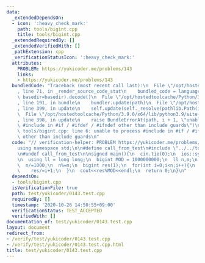 ```yaml
---
data:
  _extendedDependsOn:
  - icon: ':heavy_check_mark:'
    path: tools/bigint.cpp
    title: tools/bigint.cpp
  _extendedRequiredBy: []
  _extendedVerifiedWith: []
  _pathExtension: cpp
  _verificationStatusIcon: ':heavy_check_mark:'
  attributes:
    PROBLEM: https://yukicoder.me/problems/143
    links:
    - https://yukicoder.me/problems/143
  bundledCode: "Traceback (most recent call last):\n  File \"/opt/hostedtoolcache/Python/3.9.0/x64/lib/python3.9/site-packages/onlinejudge_verify/documentation/build.py\"\
    , line 71, in _render_source_code_stat\n    bundled_code = language.bundle(stat.path,\
    \ basedir=basedir).decode()\n  File \"/opt/hostedtoolcache/Python/3.9.0/x64/lib/python3.9/site-packages/onlinejudge_verify/languages/cplusplus.py\"\
    , line 191, in bundle\n    bundler.update(path)\n  File \"/opt/hostedtoolcache/Python/3.9.0/x64/lib/python3.9/site-packages/onlinejudge_verify/languages/cplusplus_bundle.py\"\
    , line 399, in update\n    self.update(self._resolve(pathlib.Path(included), included_from=path))\n\
    \  File \"/opt/hostedtoolcache/Python/3.9.0/x64/lib/python3.9/site-packages/onlinejudge_verify/languages/cplusplus_bundle.py\"\
    , line 398, in update\n    raise BundleErrorAt(path, i + 1, \"unable to process\
    \ #include in #if / #ifdef / #ifndef other than include guards\")\nonlinejudge_verify.languages.cplusplus_bundle.BundleErrorAt:\
    \ tools/bigint.cpp: line 6: unable to process #include in #if / #ifdef / #ifndef\
    \ other than include guards\n"
  code: "// verification-helper: PROBLEM https://yukicoder.me/problems/143\n\n#include<bits/stdc++.h>\n\
    using namespace std;\n\n#define call_from_test\n#include \"../../tools/bigint.cpp\"\
    \n#undef call_from_test\n\nsigned main(){\n  cin.tie(0);\n  ios::sync_with_stdio(0);\n\
    \n  using ll = long long;\n  bigint MOD = 1000000000;\n  ll n,m;\n  cin>>n>>m;\n\
    \  n/=1000;\n  n%=m;\n  bigint res(1);\n  for(int i=0;i<n;i++){\n    res*=m-i;\n\
    \    res/=i+1;\n  }\n  cout<<res%MOD<<endl;\n  return 0;\n}\n"
  dependsOn:
  - tools/bigint.cpp
  isVerificationFile: true
  path: test/yukicoder/0143.test.cpp
  requiredBy: []
  timestamp: '2020-10-26 14:50:55+09:00'
  verificationStatus: TEST_ACCEPTED
  verifiedWith: []
documentation_of: test/yukicoder/0143.test.cpp
layout: document
redirect_from:
- /verify/test/yukicoder/0143.test.cpp
- /verify/test/yukicoder/0143.test.cpp.html
title: test/yukicoder/0143.test.cpp
---
```

